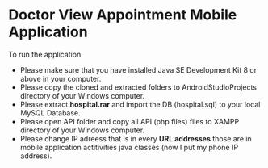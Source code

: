 # Doctor View Appointment Mobile Application
To run the application 
* Please make sure that you have installed Java SE Development Kit 8 or above in your computer. 
* Please copy the cloned and extracted folders to AndroidStudioProjects directory of your Windows computer. 
* Please extract **hospital.rar** and import the DB (hospital.sql) to your local MySQL Database.
* Please open API folder and copy all API (php files) files to XAMPP directory of your Windows computer.
* Please change IP adreess that is in every **URL addresses** those are in mobile application actitivities java classes (now I put my phone IP address).

